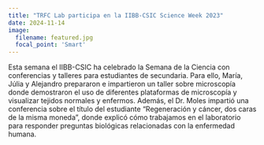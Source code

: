 ```yaml
---
title: "TRFC Lab participa en la IIBB-CSIC Science Week 2023"
date: 2024-11-14
image:
  filename: featured.jpg
  focal_point: 'Smart'
---
```


 Esta semana el IIBB-CSIC ha celebrado la Semana de la Ciencia con conferencias y talleres para estudiantes de secundaria. Para ello, María, Júlia y Alejandro prepararon e impartieron un taller sobre microscopía donde demostraron el uso de diferentes plataformas de microscopía y visualizar tejidos normales y enfermos. Además, el Dr. Moles impartió una conferencia sobre el título del estudiante “Regeneración y cáncer, dos caras de la misma moneda”, donde explicó cómo trabajamos en el laboratorio para responder preguntas biológicas relacionadas con la enfermedad humana.
